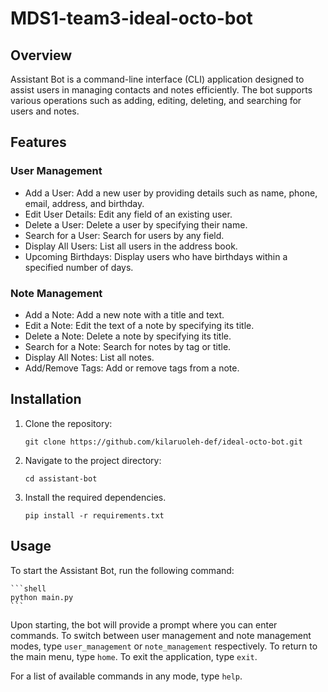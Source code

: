# MDS1-team3-ideal-octo-bot

## Overview
Assistant Bot is a command-line interface (CLI) application designed to assist users in managing contacts and notes efficiently. The bot supports various operations such as adding, editing, deleting, and searching for users and notes.

## Features
### User Management
- Add a User: Add a new user by providing details such as name, phone, email, address, and birthday.
- Edit User Details: Edit any field of an existing user.
- Delete a User: Delete a user by specifying their name.
- Search for a User: Search for users by any field.
- Display All Users: List all users in the address book.
- Upcoming Birthdays: Display users who have birthdays within a specified number of days.
### Note Management
- Add a Note: Add a new note with a title and text.
- Edit a Note: Edit the text of a note by specifying its title.
- Delete a Note: Delete a note by specifying its title.
- Search for a Note: Search for notes by tag or title.
- Display All Notes: List all notes.
- Add/Remove Tags: Add or remove tags from a note.

## Installation
1. Clone the repository:
    ```shell
    git clone https://github.com/kilaruoleh-def/ideal-octo-bot.git
    ```
2. Navigate to the project directory:
    ```shell
    cd assistant-bot
    ```
3. Install the required dependencies.
    ```shell
    pip install -r requirements.txt
    ```

## Usage
To start the Assistant Bot, run the following command:

    ```shell
    python main.py
    ```

Upon starting, the bot will provide a prompt where you can enter commands. To switch between user management and note management modes, type `user_management` or `note_management` respectively. To return to the main menu, type `home`. To exit the application, type `exit`.

For a list of available commands in any mode, type `help`.